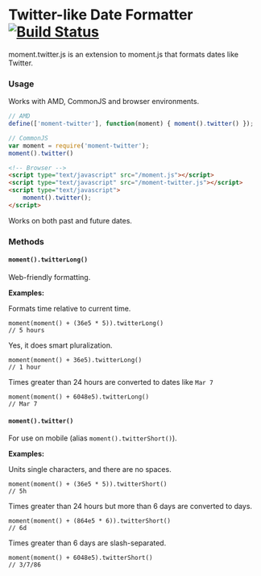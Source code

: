 Twitter-like Date Formatter  [![Build Status](https://travis-ci.org/hijonathan/moment.twitter.png?branch=master)](https://travis-ci.org/hijonathan/moment.twitter)
==================================================

moment.twitter.js is an extension to moment.js that formats dates like Twitter.

### Usage

Works with AMD, CommonJS and browser environments.

```javascript
// AMD
define(['moment-twitter'], function(moment) { moment().twitter() });
```

```javascript
// CommonJS
var moment = require('moment-twitter');
moment().twitter()
```

```html
<!-- Browser -->
<script type="text/javascript" src="/moment.js"></script>
<script type="text/javascript" src="/moment-twitter.js"></script>
<script type="text/javascript">
    moment().twitter();
</script>
```

Works on both past and future dates.

### Methods

#### `moment().twitterLong()`

Web-friendly formatting.

__Examples:__

Formats time relative to current time.

```
moment(moment() + (36e5 * 5)).twitterLong()
// 5 hours
```

Yes, it does smart pluralization.

```
moment(moment() + 36e5).twitterLong()
// 1 hour
```

Times greater than 24 hours are converted to dates like `Mar 7`

```
moment(moment() + 6048e5).twitterLong()
// Mar 7
```

#### `moment().twitter()`

For use on mobile (alias `moment().twitterShort()`).

__Examples:__

Units single characters, and there are no spaces.

```
moment(moment() + (36e5 * 5)).twitterShort()
// 5h
```

Times greater than 24 hours but more than 6 days are converted to days.

```
moment(moment() + (864e5 * 6)).twitterShort()
// 6d
```

Times greater than 6 days are slash-separated.

```
moment(moment() + 6048e5).twitterShort()
// 3/7/86
```
